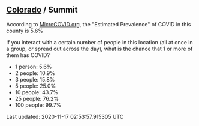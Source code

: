 
## [Colorado](/united-states/colorado) / Summit

According to [MicroCOVID.org](http://microcovid.org),
the "Estimated Prevalence" of COVID in this county is 5.6%

If you interact with a certain number of people in this location
(all at once in a group, or spread out across the day), what is the chance that
1 or more of them has COVID?

- 1 person: 5.6%
- 2 people: 10.9%
- 3 people: 15.8%
- 5 people: 25.0%
- 10 people: 43.7%
- 25 people: 76.2%
- 100 people: 99.7%

Last updated: 2020-11-17 02:53:57.915305 UTC
